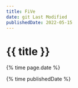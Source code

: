 ```yaml
---
title: FiVe
date: git Last Modified
publishedDate: 2022-05-15
---
```


# {{ title }}

{% time page.date %}

{% time publishedDate %}
